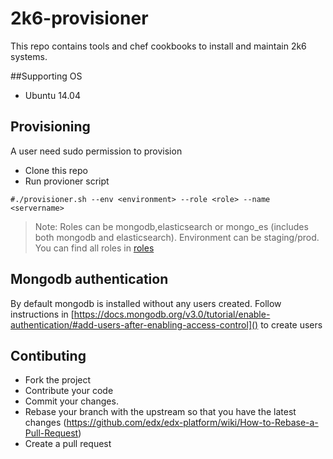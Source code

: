 # 2k6-provisioner
This repo contains tools and chef cookbooks to install and maintain 2k6 systems.

##Supporting OS
* Ubuntu 14.04

## Provisioning
A user need sudo permission to provision

* Clone this repo
* Run provioner script

`#./provisioner.sh --env <environment> --role <role> --name <servername>`

> Note: Roles can be mongodb,elasticsearch or mongo_es (includes both mongodb and elasticsearch). Environment can be staging/prod.
You can find all roles in [roles](https://github.com/nilroy/2k6-provisioner/tree/master/dna)

## Mongodb authentication
By default mongodb is installed without any users created. Follow instructions in [https://docs.mongodb.org/v3.0/tutorial/enable-authentication/#add-users-after-enabling-access-control]() to create users

## Contibuting

* Fork the project
* Contribute your code
* Commit your changes.
* Rebase your branch with the upstream so that you have the latest changes (https://github.com/edx/edx-platform/wiki/How-to-Rebase-a-Pull-Request)
* Create a pull request
